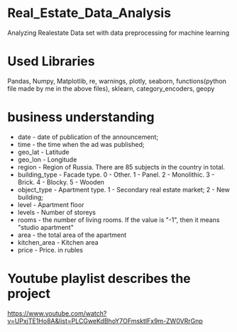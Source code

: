 # Real_Estate_Data_Analysis
Analyzing Realestate Data set with data preprocessing for machine learning 
# Used Libraries
Pandas, Numpy, Matplotlib, re, warnings, plotly, seaborn, functions(python file made by me in the above files), sklearn, category_encoders, geopy
# business understanding
* date - date of publication of the announcement;
* time - the time when the ad was published;
* geo_lat - Latitude
* geo_lon - Longitude
* region - Region of Russia. There are 85 subjects in the country in total.
* building_type - Facade type. 0 - Other. 1 - Panel. 2 - Monolithic. 3 - Brick. 4 - Blocky. 5 - Wooden
* object_type - Apartment type. 1 - Secondary real estate market; 2 - New building;
* level - Apartment floor
* levels - Number of storeys
* rooms - the number of living rooms. If the value is "-1", then it means "studio apartment"
* area - the total area of the apartment
* kitchen_area - Kitchen area
* price - Price. in rubles
# Youtube playlist describes the project
https://www.youtube.com/watch?v=UPxjTE1Ho8A&list=PLCGweKdBhoY7OFmsktIFx9m-ZW0VRrGnp
